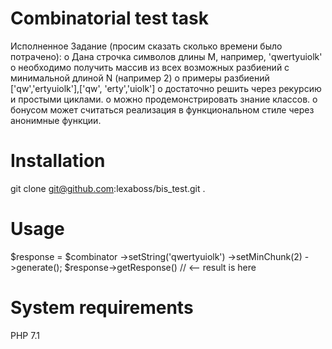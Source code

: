 # Combinatorial test task
Исполненное Задание (просим сказать сколько времени было потрачено):
o   Дана строчка символов длины M, например, 'qwertyuiolk'
o   необходимо получить массив из всех возможных разбиений с минимальной длиной N (например 2)
o   примеры разбиений ['qw','ertyuiolk'],['qw', 'erty','uiolk']
o   достаточно решить через рекурсию и простыми циклами.
o   можно продемонстрировать знание классов.
o   бонусом может считаться реализация в функциональном стиле через анонимные функции.

# Installation
git clone git@github.com:lexaboss/bis_test.git .

# Usage 
$response = $combinator
	->setString('qwertyuiolk')
	->setMinChunk(2)
	->generate();
$response->getResponse() // <-- result is here

# System requirements
PHP 7.1
